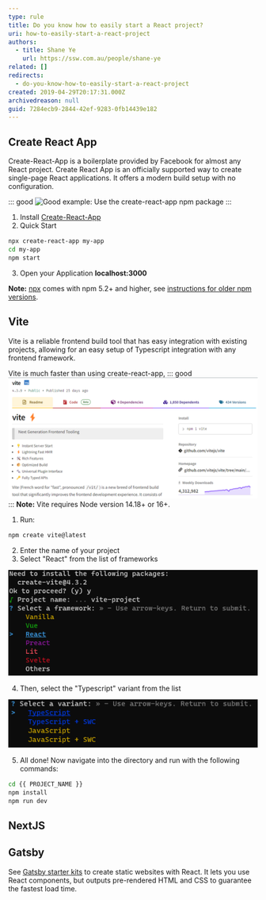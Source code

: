 ```yaml
---
type: rule
title: Do you know how to easily start a React project?
uri: how-to-easily-start-a-react-project
authors:
  - title: Shane Ye
    url: https://ssw.com.au/people/shane-ye
related: []
redirects:
  - do-you-know-how-to-easily-start-a-react-project
created: 2019-04-29T20:17:31.000Z
archivedreason: null
guid: 7284ecb9-2844-42ef-9283-0fb14439e182
---
```

## Create React App

Create-React-App is a boilerplate provided by Facebook for almost any React project. Create React App is an officially supported way to create single-page React applications. It offers a modern build setup with no configuration.

<!--endintro-->

::: good
![Good example: Use the create-react-app npm package](create-react-app.png)
:::

1. Install [Create-React-App](https://github.com/facebook/create-react-app)
2. Quick Start

```bash
npx create-react-app my-app
cd my-app
npm start
```

3. Open your Application **localhost:3000**

**Note:** [npx](https://medium.com/@maybekatz/introducing-npx-an-npm-package-runner-55f7d4bd282b) comes with npm 5.2+ and higher, see [instructions for older npm versions](https://gist.github.com/gaearon/4064d3c23a77c74a3614c498a8bb1c5f).

## Vite

Vite is a reliable frontend build tool that has easy integration with existing projects, allowing for an easy setup of Typescript integration with any frontend framework. 

Vite is much faster than using create-react-app, 
::: good
![Good example: Use Vite to generate a react-ts project](vite.png)
:::
**Note:** Vite requires Node version 14.18+ or 16+. 

1. Run:

```bash
npm create vite@latest 
```

2. Enter the name of your project
3. Select "React" from the list of frameworks

![Figure: The framework options with Vite](vite-pick.png)

4. Then, select the "Typescript" variant from the list

![Figure: The variant options with Vite](vite-pick-typescript.png)

5. All done! Now navigate into the directory and run with the following commands:
```bash
cd {{ PROJECT_NAME }}
npm install 
npm run dev
```

## NextJS

## Gatsby

See [Gatsby starter kits](https://www.gatsbyjs.com/starters/) to create static websites with React. It lets you use React components, but outputs pre-rendered HTML and CSS to guarantee the fastest load time.